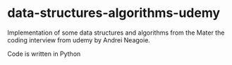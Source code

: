 # data-structures-algorithms-udemy
Implementation of some data structures and algorithms from the Mater the coding interview from udemy by Andrei Neagoie.

Code is written in Python
